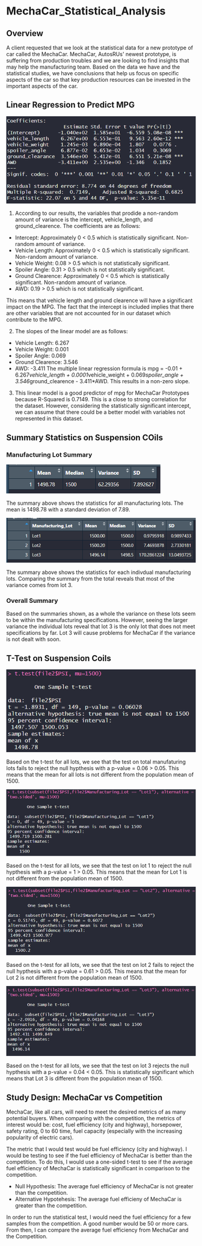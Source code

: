 # MechaCar_Statistical_Analysis

## Overview
A client requested that we look at the statistical data for a new prototype of car called the MechaCar. MechaCar, AutosRUs' newest prototype, is suffering from production troubles and we are looking to find insights that may help the manufacturing team. Based on the data we have and the statistical studies, we have conclusions that help us focus on specific aspects of the car so that key production resources can be invested in the important aspects of the car.

## Linear Regression to Predict MPG
![mpgPredictionModel.png](Images/mpgPredictionModel.PNG)

1. According to our results, the variables that prodide a non-random amount of variance is the intercept, vehicle_length, and ground_clearence. 
The coefficients are as follows:
- Intercept: Approximately 0 < 0.5 which is statistically significant. Non-random amount of variance.
- Vehicle Length: Approximately 0 < 0.5 which is statistically significant. Non-random amount of variance.
- Vehicle Weight: 0.08 > 0.5 which is not statistically significant.
- Spoiler Angle: 0.31 > 0.5 which is not statistically significant.
- Ground Clearence: Approximately 0 < 0.5 which is statistically significant. Non-random amount of variance.
- AWD: 0.19 > 0.5 which is not statistically significant.

This means that vehicle length and ground clearence will have a significant impact on the MPG. The fact that the intercept is included implies that there are other variables that are not accounted for in our dataset which contribute to the MPG.

2. The slopes of the linear model are as follows:
- Vehicle Length: 6.267
- Vehicle Weight: 0.001
- Spoiler Angle: 0.069
- Ground Clearence: 3.546
- AWD: -3.411
The multiple linear regression formula is mpg = -0.01 + 6.267*vehicle_length + 0.0001*vehicle_weight + 0.069*spoiler_angle + 3.546*ground_clearence - 3.411*AWD. This results in a non-zero slope.

3. This linear model is a good predictor of mpg for MechaCar Prototypes because R-Squared is 0.7149. This is a close to strong correlation for the dataset. However, considering the statistically significant intercept, we can assume that there could be a better model with variables not represented in this dataset.

## Summary Statistics on Suspension COils
### Manufacturing Lot Summary
![total_summary.png](Images/total_summary.PNG)

The summary above shows the statistics for all manufacturing lots. The mean is 1498.78 with a standard deviation of 7.89.

![lot_summary.png](Images/lot_summary.PNG)

The summary above shows the statistics for each indivdual manufacturing lots. Comparing the summary from the total reveals that most of the variance comes from lot 3.

### Overall Summary
Based on the summaries shown, as a whole the variance on these lots seem to be within the manufacturing specifications. However, seeing the larger variance the individual lots reveal that lot 3 is the only lot that does not meet specifications by far. Lot 3 will cause problems for MechaCar if the variance is not dealt with soon.

## T-Test on Suspension Coils
![ttest_all_lots.png](Images/ttest_all_lots.PNG)

Based on the t-test for all lots, we see that the test on total manufaturing lots fails to reject the null hypthesis with a p-value = 0.06 > 0.05. This means that the mean for all lots is not different from the population mean of 1500.

![ttest_lot1.png](Images/ttest_lot1.PNG)

Based on the t-test for all lots, we see that the test on lot 1 to reject the null hypthesis with a p-value = 1 > 0.05. This means that the mean for Lot 1 is not different from the population mean of 1500.

![ttest_lot1.png](Images/ttest_lot2.PNG)

Based on the t-test for all lots, we see that the test on lot 2 fails to reject the null hypthesis with a p-value = 0.61 > 0.05. This means that the mean for Lot 2 is not different from the population mean of 1500.

![ttest_lot1.png](Images/ttest_lot3.PNG)

Based on the t-test for all lots, we see that the test on lot 3 rejects the null hypthesis with a p-value = 0.04 < 0.05. This is statistically significant which means that Lot 3 is different from the population mean of 1500.

## Study Design: MechaCar vs Competition
MechaCar, like all cars, will need to meet the desired metrics of as many potential buyers. When comparing with the competition, the metrics of interest would be: cost, fuel efficiency (city and highway), horsepower, safety rating, 0 to 60 time, fuel capacity (especially with the increasing popularity of electric cars).

The metric that I would test would be fuel efficiency (city and highway). I would be testing to see if the fuel efficiency of MechaCar is better than the competition. To do this, I would use a one-sided t-test to see if the average fuel efficiency of MechaCar is statistically significant in comparison to the competition.
- Null Hypothesis: The average fuel efficiency of MechaCar is not greater than the competition.
- Alternative Hypotehesis: The average fuel efficieny of MechaCar is greater than the competition.

In order to run the statistical test, I would need the fuel efficiency for a few samples from the competition. A good number would be 50 or more cars. From then, I can compare the average fuel efficiency from MechaCar and the Competition.
